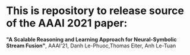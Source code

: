 # This is repository to release source of the AAAI 2021 paper:
**"A Scalable Reasoning and Learning Approach for Neural-Symbolic Stream Fusion"**, AAAI'21, Danh Le-Phuoc,Thomas Eiter, Anh Le-Tuan
